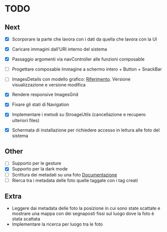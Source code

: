 # TODO

## Next
 * [X] Scorporare la parte che lavora con i dati da quella che lavora con la UI
 * [X] Caricare immagini dall'URI interno del sistema
 * [X] Passaggio argomenti via navController alle funzioni composable
   
 * [ ] Progettare composable Immagine a schermo intero + Button + SnackBar
   
 * [ ] ImagesDetails con modello grafico: [Riferimento](https://developer.android.com/jetpack/compose/tutorial). Versione visualizzazione e versione modifica

 * [X] Rendere responsive ImagesGrid
 * [X] Fixare gli stati di Navigation
 * [X] Implementare i metodi su StroageUtils (cancellazione e recupero ulteriori files)
 * [X] Schermata di installazione per richiedere accesso in lettura alle foto del sistema

## Other
* [ ] Supporto per le gesture
* [X] Supporto per la dark mode
* [ ] Scrittura dei metadati su una foto [Documentazione](https://developer.android.com/reference/android/media/ExifInterface.html)
* [ ] Rierca tra i metadata delle foto quelle taggate con i tag creati

## Extra
* Leggere dai metadata delle foto la posizione in cui sono state scattate e
  mostrare una mappa con dei segnaposti fissi sul luogo dove la foto è stata scattata
* Implementare la ricerca per luogo tra le foto
